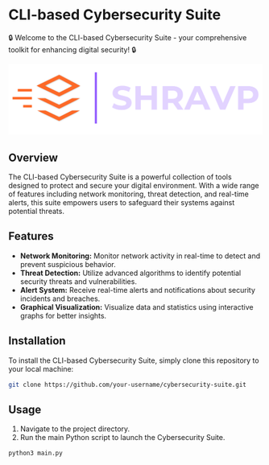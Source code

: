 # CLI-based Cybersecurity Suite

🔒 Welcome to the CLI-based Cybersecurity Suite - your comprehensive toolkit for enhancing digital security! 🔒

![Shravp Logo](Images/logo3.png)


## Overview

The CLI-based Cybersecurity Suite is a powerful collection of tools designed to protect and secure your digital environment. With a wide range of features including network monitoring, threat detection, and real-time alerts, this suite empowers users to safeguard their systems against potential threats.

## Features

- **Network Monitoring:** Monitor network activity in real-time to detect and prevent suspicious behavior.
- **Threat Detection:** Utilize advanced algorithms to identify potential security threats and vulnerabilities.
- **Alert System:** Receive real-time alerts and notifications about security incidents and breaches.
- **Graphical Visualization:** Visualize data and statistics using interactive graphs for better insights.

## Installation

To install the CLI-based Cybersecurity Suite, simply clone this repository to your local machine:

```bash
git clone https://github.com/your-username/cybersecurity-suite.git
```

## Usage

1. Navigate to the project directory.
2. Run the main Python script to launch the Cybersecurity Suite.

```bash
python3 main.py
```

